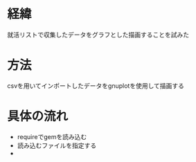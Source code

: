 # 経緯
就活リストで収集したデータをグラフとした描画することを試みた

# 方法
csvを用いてインポートしたデータをgnuplotを使用して描画する

# 具体の流れ
- requireでgemを読み込む
- 読み込むファイルを指定する
-

